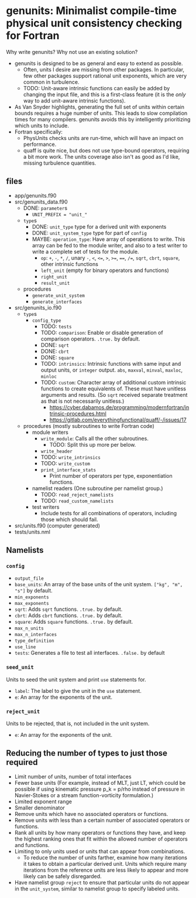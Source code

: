 # genunits: Minimalist compile-time physical unit consistency checking for Fortran

Why write genunits? Why not use an existing solution?

- genunits is designed to be as general and easy to extend as possible.
    - Often, units I desire are missing from other packages. In particular, few other packages support rational unit exponents, which are very common in turbulence.
    - TODO: Unit-aware intrinsic functions can easily be added by changing the input file, and this is a first-class feature (it is the *only* way to add unit-aware intrinsic functions).
- As Van Snyder highlights, generating the full set of units within certain bounds requires a huge number of units. This leads to slow compilation times for many compilers. genunits avoids this by intelligently prioritizing which units to include.
- Fortran specifically:
    - PhysUnits checks units are run-time, which will have an impact on performance.
    - quaff is quite nice, but does not use type-bound operators, requiring a bit more work. The units coverage also isn't as good as I'd like, missing turbulence quantities.

## files

- app/genunits.f90
- src/genunits_data.f90
    - DONE: `parameter`s
        - `UNIT_PREFIX = "unit_"`
    - `type`s
        - DONE: `unit_type` type for a derived unit with exponents
        - DONE: `unit_system_type` type for part of `config`
        - MAYBE: `operation_type`: Have array of operations to write. This array can be fed to the module writer, and also to a test writer to write a complete set of tests for the module.
            - `op`: `+`, `-`, `*`, `/`, unary `-`, `<`, `<=`, `>`, `>=`, `==`, `/=`, `sqrt`, `cbrt`, `square`, other intrinsic functions
            - `left_unit` (empty for binary operators and functions)
            - `right_unit`
            - `result_unit`
    - procedures
        - `generate_unit_system`
        - `generate_interfaces`
- src/genunits_io.f90
    - `type`s
        - `config_type`
            - TODO: `tests`
            - TODO: `comparison`: Enable or disable generation of comparison operators. `.true.` by default.
            - DONE: `sqrt`
            - DONE: `cbrt`
            - DONE: `square`
            - TODO: `intrinsics`: Intrinsic functions with same input and output units, or `integer` output. `abs`, `maxval`, `minval`, `maxloc`, `minloc`
            - TODO: `custom`: Character array of additional custom intrinsic functions to create equivalents of. These must have unitless arguments and results. (So `sqrt` received separate treatment as that is not necessarily unitless.)
                - <https://cyber.dabamos.de/programming/modernfortran/intrinsic-procedures.html>
                - <https://gitlab.com/everythingfunctional/quaff/-/issues/17>
    - procedures (mostly subroutines to write Fortran code)
        - module writers
            - `write_module`: Calls all the other subroutines.
                - TODO: Split this up more per below.
            - `write_header`
            - TODO: `write_intrinsics`
            - TODO: `write_custom`
            - `print_interface_stats`
                - Print number of operators per type, exponentiation functions.
        - namelist readers (One subroutine per namelist group.)
            - TODO: `read_reject_namelists`
            - TODO: `read_custom_namelists`
        - test writers
            - Include tests for all combinations of operators, including those which should fail.
- src/units.f90 (computer generated)
- tests/units.nml

## Namelists

### `config`

- `output_file`
- `base_units`: An array of the base units of the unit system. `["kg", "m", "s"]` by default.
- `min_exponents`
- `max_exponents`
- `sqrt`: Adds `sqrt` functions. `.true.` by default.
- `cbrt`: Adds `cbrt` functions. `.true.` by default.
- `square`: Adds `square` functions. `.true.` by default.
- `max_n_units`
- `max_n_interfaces`
- `type_definition`
- `use_line`
- `tests`: Generates a file to test all interfaces. `.false.` by default

### `seed_unit`

Units to seed the unit system and print `use` statements for.

- `label`: The label to give the unit in the `use` statement.
- `e`: An array for the exponents of the unit.

### `reject_unit`

Units to be rejected, that is, not included in the unit system.

- `e`: An array for the exponents of the unit.

## Reducing the number of types to just those required

- Limit number of units, number of total interfaces
- Fewer base units (For example, instead of MLT, just LT, which could be possible if using kinematic pressure p_k = p/rho instead of pressure in Navier-Stokes or a stream function-vorticity formulation.)
- Limited exponent range
- Smaller denominator
- Remove units which have no associated operators or functions.
- Remove units with less than a certain number of associated operators or functions.
- Rank all units by how many operators or functions they have, and keep the highest ranking ones that fit within the allowed number of operators and functions.
- Limiting to only units used or units that can appear from combinations.
    - To reduce the number of units farther, examine how many iterations it takes to obtain a particular derived unit. Units which require many iterations from the reference units are less likely to appear and more likely can be safely disregarded.
- Have namelist group `reject` to ensure that particular units do not appear in the `unit_system`, similar to namelist group to specify labeled units.
